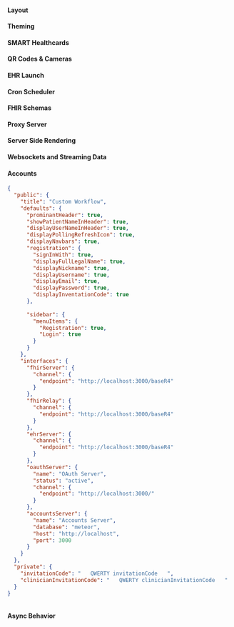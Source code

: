 

#### Layout


#### Theming


#### SMART Healthcards


#### QR Codes & Cameras


#### EHR Launch


#### Cron Scheduler


#### FHIR Schemas


#### Proxy Server


#### Server Side Rendering


#### Websockets and Streaming Data


#### Accounts  


```json
{
  "public": {
    "title": "Custom Workflow",
    "defaults": {  
      "prominantHeader": true,
      "showPatientNameInHeader": true,
      "displayUserNameInHeader": true,
      "displayPollingRefreshIcon": true,
      "displayNavbars": true,
      "registration": {
        "signInWith": true,
        "displayFullLegalName": true,
        "displayNickname": true,
        "displayUsername": true,
        "displayEmail": true,
        "displayPassword": true,
        "displayInventationCode": true
      },
    
      "sidebar": {
        "menuItems": {
          "Registration": true,
          "Login": true
        }
      }
    },
    "interfaces": {
      "fhirServer": {
        "channel": {
          "endpoint": "http://localhost:3000/baseR4"
        }
      },
      "fhirRelay": {
        "channel": {
          "endpoint": "http://localhost:3000/baseR4"
        }
      },
      "ehrServer": {
        "channel": {
          "endpoint": "http://localhost:3000/baseR4"
        }
      },
      "oauthServer": {
        "name": "OAuth Server",
        "status": "active",
        "channel": {
          "endpoint": "http://localhost:3000/"
        }
      },
      "accountsServer": {      
        "name": "Accounts Server",
        "database": "meteor",
        "host": "http://localhost",
        "port": 3000
      }
    }
  },
  "private": {
    "invitationCode": "   QWERTY invitationCode   ",
    "clinicianInvitationCode": "   QWERTY clinicianInvitationCode   "
  }
}
```


```
```


#### Async Behavior


